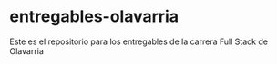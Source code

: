# entregables-olavarria
Este es el repositorio para los entregables de la carrera Full Stack de Olavarria
